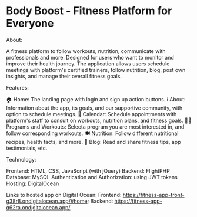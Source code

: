 # Body Boost - Fitness Platform for Everyone

About:

A fitness platform to follow workouts, nutrition, communicate with professionals and more. Designed for users who want to monitor and improve their health journey. The application allows users schedule meetings with platform's certified trainers, follow nutrition, blog, post own insights, and manage their overall fitness goals.

Features:

🏠 Home: The landing page with login and sign up action buttons.
ℹ️ About: Information about the app, its goals, and our supportive community, with option to schedule meetings.
📆 Calendar: Schedule appointments with platform's staff to consult on workouts, nutrition plans, and fitness goals.
🏋️‍♂️ Programs and Workouts: Selecta program you are most interested in, and follow corresponding workouts.
🍽️ Nutrition: Follow different nutritional recipes, health facts, and more.
📝 Blog: Read and share fitness tips, app testimonials, etc.

Technology:

Frontend: HTML, CSS, JavaScript (with jQuery)
Backend: FlightPHP
Database: MySQL
Authentication and Authorization: using JWT tokens
Hosting: DigitalOcean

Links to hosted app on Digital Ocean:
Frontend: https://fitness-app-front-g38r8.ondigitalocean.app/#home;
Backend: https://fitness-app-q62ra.ondigitalocean.app/
